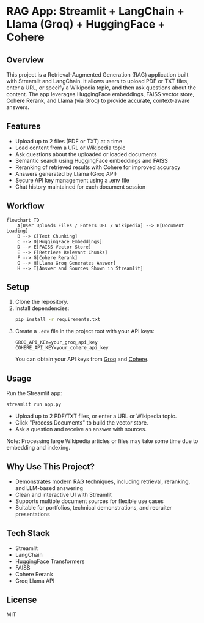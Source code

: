 # RAG App: Streamlit + LangChain + Llama (Groq) + HuggingFace + Cohere

## Overview

This project is a Retrieval-Augmented Generation (RAG) application built with Streamlit and LangChain. It allows users to upload PDF or TXT files, enter a URL, or specify a Wikipedia topic, and then ask questions about the content. The app leverages HuggingFace embeddings, FAISS vector store, Cohere Rerank, and Llama (via Groq) to provide accurate, context-aware answers.

## Features

- Upload up to 2 files (PDF or TXT) at a time
- Load content from a URL or Wikipedia topic
- Ask questions about the uploaded or loaded documents
- Semantic search using HuggingFace embeddings and FAISS
- Reranking of retrieved results with Cohere for improved accuracy
- Answers generated by Llama (Groq API)
- Secure API key management using a .env file
- Chat history maintained for each document session

## Workflow

```mermaid
flowchart TD
    A[User Uploads Files / Enters URL / Wikipedia] --> B[Document Loading]
    B --> C[Text Chunking]
    C --> D[HuggingFace Embeddings]
    D --> E[FAISS Vector Store]
    E --> F[Retrieve Relevant Chunks]
    F --> G[Cohere Rerank]
    G --> H[Llama Groq Generates Answer]
    H --> I[Answer and Sources Shown in Streamlit]
```

## Setup

1. Clone the repository.
2. Install dependencies:
   ```bash
   pip install -r requirements.txt
   ```
3. Create a `.env` file in the project root with your API keys:
   ```env
   GROQ_API_KEY=your_groq_api_key
   COHERE_API_KEY=your_cohere_api_key
   ```
   You can obtain your API keys from [Groq](https://console.groq.com/) and [Cohere](https://dashboard.cohere.com/api-keys).

## Usage

Run the Streamlit app:
```bash
streamlit run app.py
```

- Upload up to 2 PDF/TXT files, or enter a URL or Wikipedia topic.
- Click "Process Documents" to build the vector store.
- Ask a question and receive an answer with sources.

Note: Processing large Wikipedia articles or files may take some time due to embedding and indexing.

## Why Use This Project?

- Demonstrates modern RAG techniques, including retrieval, reranking, and LLM-based answering
- Clean and interactive UI with Streamlit
- Supports multiple document sources for flexible use cases
- Suitable for portfolios, technical demonstrations, and recruiter presentations

## Tech Stack

- Streamlit
- LangChain
- HuggingFace Transformers
- FAISS
- Cohere Rerank
- Groq Llama API

## License

MIT
